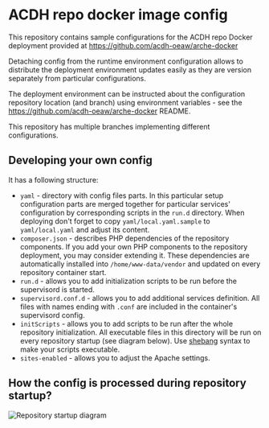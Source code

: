 # ACDH repo docker image config

This repository contains sample configurations for the ACDH repo Docker deployment provided at https://github.com/acdh-oeaw/arche-docker

Detaching config from the runtime environment configuration allows to distribute the deployment environment updates easily as they are version separately from particular configurations.

The deployment environment can be instructed about the configuration repository location (and branch) using environment variables - see the https://github.com/acdh-oeaw/arche-docker README.

This repository has multiple branches implementing different configurations.

## Developing your own config

 It has a following structure:

* `yaml` - directory with config files parts. In this particular setup configuration parts are merged together for particular services' configuration by corresponding scripts in the `run.d` directory. When deploying don't forget to copy `yaml/local.yaml.sample` to `yaml/local.yaml` and adjust its content.
* `composer.json` - describes PHP dependencies of the repository components. If you add your own PHP components to the repository deployment, you may consider extending it. These dependencies are automatically installed into `/home/www-data/vendor` and updated on every repository container start.
* `run.d` - allows you to add initialization scripts to be run before the supervisord is started.
* `supervisord.conf.d` - allows you to add additional services definition. All files with names ending with `.conf` are included in the container's supervisord config.
* `initScripts` - allows you to add scripts to be run after the whole repository initialization. All executable files in this directory will be run on every repository startup (see diagram below). Use [shebang](https://en.wikipedia.org/wiki/Shebang_(Unix)#Syntax) syntax to make your scripts executable.
* `sites-enabled` - allows you to adjust the Apache settings.

## How the config is processed during repository startup?

![Repository startup diagram](https://acdh-oeaw.github.io/arche-docs/diagrams/docker-init.png)
